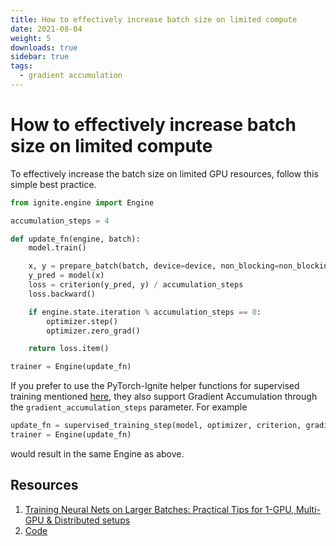 ```yaml
---
title: How to effectively increase batch size on limited compute
date: 2021-08-04
weight: 5
downloads: true
sidebar: true
tags:
  - gradient accumulation
---
```

# How to effectively increase batch size on limited compute

To effectively increase the batch size on limited GPU resources, follow
this simple best practice.

<!--more-->


```python
from ignite.engine import Engine

accumulation_steps = 4

def update_fn(engine, batch):
    model.train()

    x, y = prepare_batch(batch, device=device, non_blocking=non_blocking)
    y_pred = model(x)
    loss = criterion(y_pred, y) / accumulation_steps
    loss.backward()

    if engine.state.iteration % accumulation_steps == 0:
        optimizer.step()
        optimizer.zero_grad()

    return loss.item()

trainer = Engine(update_fn)
```

If you prefer to use the PyTorch-Ignite helper functions for supervised training mentioned [here](https://pytorch.org/ignite/engine.html#helper-methods-to-define-supervised-trainer-and-evaluator), they also support Gradient Accumulation through the ``gradient_accumulation_steps`` parameter. 
For example 

```python
update_fn = supervised_training_step(model, optimizer, criterion, gradient_accumulation_steps=4)
trainer = Engine(update_fn)
```
would result in the same Engine as above.

## Resources

1.  [Training Neural Nets on Larger Batches: Practical Tips for 1-GPU,
    Multi-GPU & Distributed
    setups](https://medium.com/huggingface/training-larger-batches-practical-tips-on-1-gpu-multi-gpu-distributed-setups-ec88c3e51255)
2.  [Code](https://gist.github.com/thomwolf/ac7a7da6b1888c2eeac8ac8b9b05d3d3#file-gradient_accumulation-py)


```python

```
